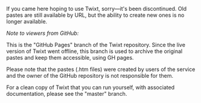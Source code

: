 If you came here hoping to use Twixt, sorry&mdash;it's been discontinued. Old pastes are still available by URL, but the ability to create new ones is no longer available.

*Note to viewers from GitHub:*

This is the "GitHub Pages" branch of the Twixt repository. Since the live version of Twixt went offline, this branch is used to archive the original pastes and keep them accessible, using GH pages.

Please note that the pastes (.htm files) were created by users of the service and the owner of the GitHub repository is not responsible for them.

For a clean copy of Twixt that you can run yourself, with associated documentation, please see the "master" branch.
